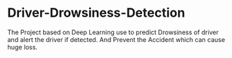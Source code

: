 # Driver-Drowsiness-Detection
The Project based on Deep Learning use to predict Drowsiness of driver and alert the driver if detected. And Prevent the Accident which can cause huge loss.
